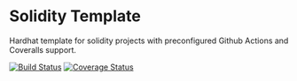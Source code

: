 # Solidity Template

Hardhat template for solidity projects with preconfigured Github Actions and Coveralls support.


[![Build Status](https://github.com/zumzoom/solidity-template/workflows/CI/badge.svg)](https://github.com/zumzoom/solidity-template/actions)
[![Coverage Status](https://codecov.io/gh/ZumZoom/solidity-template/branch/master/graph/badge.svg?token=JA2Z2CABZZ)](https://codecov.io/gh/ZumZoom/solidity-template)
